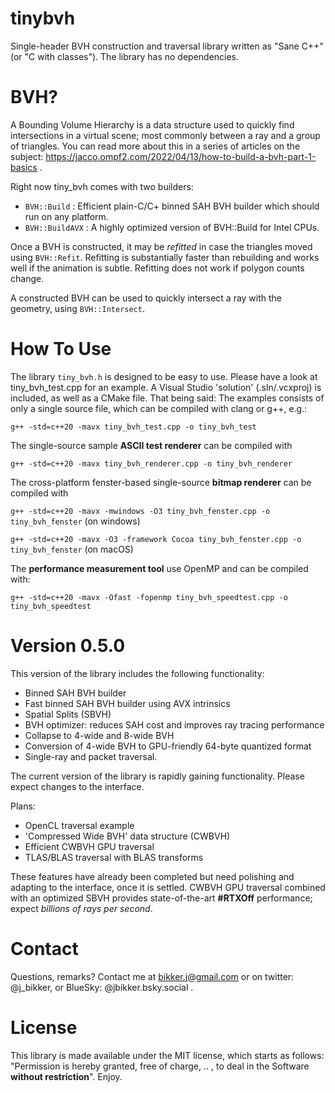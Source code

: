 # tinybvh
Single-header BVH construction and traversal library written as "Sane C++" (or "C with classes"). The library has no dependencies. 

# BVH?
A Bounding Volume Hierarchy is a data structure used to quickly find intersections in a virtual scene; most commonly between a ray and a group of triangles. You can read more about this in a series of articles on the subject: https://jacco.ompf2.com/2022/04/13/how-to-build-a-bvh-part-1-basics .

Right now tiny_bvh comes with two builders:
* ````BVH::Build```` : Efficient plain-C/C+ binned SAH BVH builder which should run on any platform.
* ````BVH::BuildAVX```` : A highly optimized version of BVH::Build for Intel CPUs.

Once a BVH is constructed, it may be _refitted_ in case the triangles moved using ````BVH::Refit````. Refitting is substantially faster than rebuilding and works well if the animation is subtle. Refitting does not work if polygon counts change.

A constructed BVH can be used to quickly intersect a ray with the geometry, using ````BVH::Intersect````.

# How To Use
The library ````tiny_bvh.h```` is designed to be easy to use. Please have a look at tiny_bvh_test.cpp for an example. A Visual Studio 'solution' (.sln/.vcxproj) is included, as well as a CMake file. That being said: The examples consists of only a single source file, which can be compiled with clang or g++, e.g.:

````g++ -std=c++20 -mavx tiny_bvh_test.cpp -o tiny_bvh_test````

The single-source sample **ASCII test renderer** can be compiled with

````g++ -std=c++20 -mavx tiny_bvh_renderer.cpp -o tiny_bvh_renderer````

The cross-platform fenster-based single-source **bitmap renderer** can be compiled with

````g++ -std=c++20 -mavx -mwindows -O3 tiny_bvh_fenster.cpp -o tiny_bvh_fenster```` (on windows)

```g++ -std=c++20 -mavx -O3 -framework Cocoa tiny_bvh_fenster.cpp -o tiny_bvh_fenster``` (on macOS)

The **performance measurement tool** use OpenMP and can be compiled with:

````g++ -std=c++20 -mavx -Ofast -fopenmp tiny_bvh_speedtest.cpp -o tiny_bvh_speedtest````

# Version 0.5.0
This version of the library includes the following functionality:
* Binned SAH BVH builder
* Fast binned SAH BVH builder using AVX intrinsics
* Spatial Splits (SBVH)
* BVH optimizer: reduces SAH cost and improves ray tracing performance
* Collapse to 4-wide and 8-wide BVH
* Conversion of 4-wide BVH to GPU-friendly 64-byte quantized format
* Single-ray and packet traversal.

The current version of the library is rapidly gaining functionality. Please expect changes to the interface.

Plans:

* OpenCL traversal example
* 'Compressed Wide BVH' data structure (CWBVH)
* Efficient CWBVH GPU traversal
* TLAS/BLAS traversal with BLAS transforms
  
These features have already been completed but need polishing and adapting to the interface, once it is settled. CWBVH GPU traversal combined with an optimized SBVH provides state-of-the-art **#RTXOff** performance; expect _billions of rays per second_.

# Contact
Questions, remarks? Contact me at bikker.j@gmail.com or on twitter: @j_bikker, or BlueSky: @jbikker.bsky.social .

# License
This library is made available under the MIT license, which starts as follows: "Permission is hereby granted, free of charge, .. , to deal in the Software **without restriction**". Enjoy.
